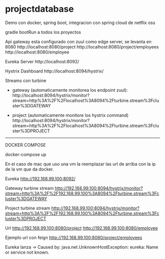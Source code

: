 # projectdatabase
Demo con docker, spring boot, integracion con spring cloud de netflix oss


gradle bootRun a todos los proyectos

Api gateway esta configurado con zuul como edge server, se levanta en 8080
http://localhost:8080/project
http://localhost:8080/project/employees
http://localhost:8080/employee

Eureka Server
http://localhost:8092/

Hystrix Dashboard
http://localhost:8094/hystrix/

Streams con turbine 
- gateway (automaticamente monitorea los endpoint zuul): 
http://localhost:8094/hystrix/monitor?stream=http%3A%2F%2Flocalhost%3A8094%2Fturbine.stream%3Fcluster%3DGATEWAY
	
- project (automaticamente monitore los hystrix command)
http://localhost:8094/hystrix/monitor?stream=http%3A%2F%2Flocalhost%3A8094%2Fturbine.stream%3Fcluster%3DPROJECT



----
DOCKER COMPOSE

docker-compose up

En el caso de mac que uso una vm la reemplazar las url de arriba con la ip de la vm que da docker.

Eureka
http://192.168.99.100:8092/

Gateway turbine stream
http://192.168.99.100:8094/hystrix/monitor?stream=http%3A%2F%2F192.168.99.100%3A8094%2Fturbine.stream%3Fcluster%3DGATEWAY

Project turbine stream
http://192.168.99.100:8094/hystrix/monitor?stream=http%3A%2F%2F192.168.99.100%3A8094%2Fturbine.stream%3Fcluster%3DPROJECT

Url 
http://192.168.99.100:8080/project
http://192.168.99.100:8080/employee

Ejemplo url con feign
http://192.168.99.100:8080/project/employees



Eureka lanza -> Caused by: java.net.UnknownHostException: eureka: Name or service not known.
